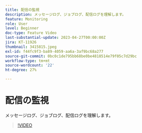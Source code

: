```yaml
---
title: 配信の監視
description: メッセージログ、ジョブログ、配信ログを理解します。
feature: Monitoring
role: User
level: Beginner
doc-type: Feature Video
last-substantial-update: 2023-04-27T00:00:00Z
jira: KT-11926
thumbnail: 3415815.jpeg
exl-id: f44fc9f3-ba89-4059-aa6a-3af9bc68a277
source-git-commit: 0bc0c1de795bb68be0be4818514e79f05c7d29bc
workflow-type: tm+mt
source-wordcount: '22'
ht-degree: 27%

---
```


# 配信の監視

メッセージログ、ジョブログ、配信ログを理解します。

>[!VIDEO](https://video.tv.adobe.com/v/3415815/?learn=on)
